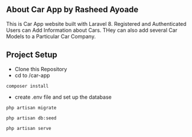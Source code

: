 ## About Car App by Rasheed Ayoade

This is Car App website built with Laravel 8. Registered and Authenticated Users can Add Information about Cars. THey can also add several Car Models to a Particular Car Company.

## Project Setup

- Clone this Repository
- cd to /car-app

```
composer install
```

- create .env file and set up the database

```
php artisan migrate
```

```
php artisan db:seed
```

```
php artisan serve
```
